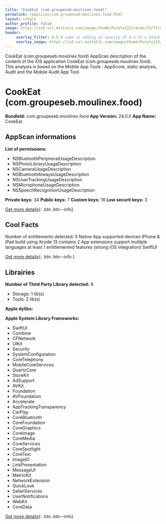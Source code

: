 ```yaml
---
title: "CookEat (com.groupeseb.moulinex.food)"
permalink: /apps/ios/com.groupeseb.moulinex.food.html
layout: single
author_profile: false
image: https://is5-ssl.mzstatic.com/image/thumb/Purple122/v4/ae/14/7f/ae147fa0-c740-e566-ca6d-bfad058887e7/AppIcon-1x_U007emarketing-0-10-0-0-85-220-0.png/512x512bb.jpg
header: 
     overlay_filter: 0.5 # same as adding an opacity of 0.5 to a black background
     overlay_image: https://is5-ssl.mzstatic.com/image/thumb/Purple122/v4/ae/14/7f/ae147fa0-c740-e566-ca6d-bfad058887e7/AppIcon-1x_U007emarketing-0-10-0-0-85-220-0.png/512x512bb.jpg
---
```

CookEat (com.groupeseb.moulinex.food) AppScan description of the content of the iOS application CookEat (com.groupeseb.moulinex.food). This analysis is based on the Mobile App Tools : AppScore, static analysis, Audit and the Mobile Audit App Tool.

# CookEat (com.groupeseb.moulinex.food)

**BundleId:** com.groupeseb.moulinex.food
**App Version:** 24.0.0
**App Name:** CookEat


## AppScan informations 

**List of permissions:** 
- NSBluetoothPeripheralUsageDescription
- NSPhotoLibraryUsageDescription
- NSCameraUsageDescription
- NSBluetoothAlwaysUsageDescription
- NSUserTrackingUsageDescription
- NSMicrophoneUsageDescription
- NSSpeechRecognitionUsageDescription
  
  
**Private keys:** 34
**Public keys:** 7
**Custom keys:** 18
**Low securit keys:** 3
  
[Get more details](/pricing.html){: .btn .btn--info}

## Cool Facts

Number of entitlements detected: 5
Native App
supported devices iPhone & iPad
build using Xcode 13
contains 2 App extensions
support multiple languages
at least 1 entitlemented features (strong iOS integration)
SwiftUI
  
[Get more details](/pricing.html){: .btn .btn--info }

## Librairies 
**Number of Third Party Library detected:** 8
- Storage: 1 lib(s)
- Tools: 2 lib(s)


**Apple dylibs:**


**Apple System Library Frameworks:**
- SwiftUI
- Combine
- CFNetwork
- UIKit
- Security
- SystemConfiguration
- CoreTelephony
- MobileCoreServices
- QuartzCore
- StoreKit
- AdSupport
- AVKit
- Foundation
- AVFoundation
- Accelerate
- AppTrackingTransparency
- CarPlay
- CoreBluetooth
- CoreFoundation
- CoreGraphics
- CoreImage
- CoreMedia
- CoreServices
- CoreSpotlight
- CoreText
- ImageIO
- LinkPresentation
- MessageUI
- MetricKit
- NetworkExtension
- QuickLook
- SafariServices
- UserNotifications
- WebKit
- CoreData


  
[Get more details](/pricing.html){: .btn .btn--info}

